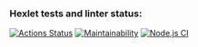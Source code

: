 ### Hexlet tests and linter status:
[![Actions Status](https://github.com/ArtemMalafeev/frontend-project-lvl3/workflows/hexlet-check/badge.svg)](https://github.com/ArtemMalafeev/frontend-project-lvl3/actions)
[![Maintainability](https://api.codeclimate.com/v1/badges/286215ac30e062b61d6b/maintainability)](https://codeclimate.com/github/ArtemMalafeev/frontend-project-lvl3/maintainability)
[![Node.js CI](https://github.com/ArtemMalafeev/frontend-project-lvl3/actions/workflows/nodejs.yml/badge.svg?branch=main)](https://github.com/ArtemMalafeev/frontend-project-lvl3/actions/workflows/nodejs.yml)